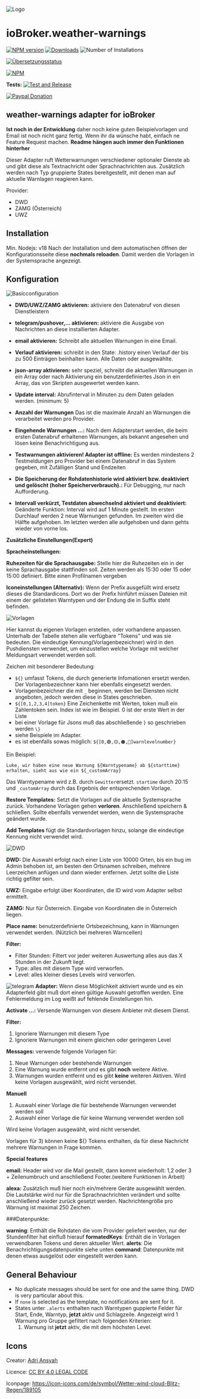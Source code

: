 ![Logo](admin/weather-warnings.png)
# ioBroker.weather-warnings

[![NPM version](https://img.shields.io/npm/v/iobroker.weather-warnings.svg)](https://www.npmjs.com/package/iobroker.weather-warnings)
[![Downloads](https://img.shields.io/npm/dm/iobroker.weather-warnings.svg)](https://www.npmjs.com/package/iobroker.weather-warnings)
![Number of Installations](https://iobroker.live/badges/weather-warnings-installed.svg)

[![Übersetzungsstatus](https://weblate.iobroker.net/widgets/adapters/-/weather-warnings/287x66-grey.png)](https://weblate.iobroker.net/projects/adapters/weather-warnings/)

[![NPM](https://nodei.co/npm/iobroker.weather-warnings.png?downloads=true)](https://nodei.co/npm/iobroker.weather-warnings/)

**Tests:** [![Test and Release](https://github.com/ticaki/ioBroker.weather-warnings/actions/workflows/test-and-release.yml/badge.svg?event=push)](https://github.com/ticaki/ioBroker.weather-warnings/actions/workflows/test-and-release.yml)

[![Paypal Donation](https://img.shields.io/badge/paypal-donate%20|%20spenden-blue.svg)](https://paypal.me/ticaki)

## weather-warnings adapter for ioBroker

**Ist noch in der Entwicklung** daher noch keine guten Beispielvorlagen und Email ist noch nicht ganz fertig. Wenn ihr da wünsche habt, einfach ne Feature Request machen.
**Readme hängen auch immer den Funktionen hinterher**

Dieser Adapter ruft Wetterwarnungen verschiedener optionaler Dienste ab und gibt diese als Textnachricht oder Sprachnachrichten aus. Zusätzlich werden nach Typ gruppierte States bereitgestellt, mit denen man auf aktuelle Warnlagen reagieren kann.

Provider:
- DWD 
- ZAMG (Österreich)
- UWZ

## Installation
Min. Nodejs: v18
Nach der Installation und dem automatischen öffnen der Konfigurationsseite diese **nochmals reloaden**. Damit werden die Vorlagen in der Systemsprache angezeigt.


## Konfiguration
![Basicconfiguration](img/basic.png)

- **DWD/UWZ/ZAMG aktivieren:** aktiviere den Datenabruf von diesen Dienstleistern
- **telegram/pushover,... aktivieren:** aktiviere die Ausgabe von Nachrichten an diese installierten Adapter. 
- **email aktivieren:** Schreibt alle aktuellen Warnungen in eine Email.
- **Verlauf aktivieren:** schreibt in den State: .history einen Verlauf der bis zu 500 Einträgen beinhalten kann. Alle Daten oder ausgewählte.
- **json-array aktivieren:** sehr speziel, schreibt die aktuellen Warnungen in ein Array oder nach Aktivierung ein benutzerdefiniertes Json in ein Array, das von Skripten ausgewertet werden kann.

- **Update interval:** Abrufinterval in Minuten zu dem Daten geladen werden. (minimum: 5)

- **Anzahl der Warnungen** Das ist die maximale Anzahl an Warnungen die verarbeitet werden pro Provider. 

- **Eingehende Warnungen ...:** Nach dem Adapterstart werden, die beim ersten Datenabruf erhaltenen Warnungen, als bekannt angesehen und lösen keine Benachrichtigung aus.

- **Testwarnungen aktivieren! Adapter ist offline:** Es werden mindestens 2 Testmeldungen pro Provider bei einem Datenabruf in das System gegeben, mit Zufälligen Stand und Endzeiten

- **Die Speicherung der Rohdatenhistorie wird aktiviert bzw. deaktiviert und gelöscht (hoher Speicherverbrauch).:** Für Debugging, nur nach Aufforderung.
- **Intervall verkürzt, Testdaten abwechselnd aktiviert und deaktiviert:** Geänderte Funktion: Interval wird auf 1 Minute gestellt. Im ersten Durchlauf werden 2 neue Warnungen gefunden. Im zweiten wird die Hälfte aufgehoben. Im letzten werden alle aufgehoben und dann gehts wieder von vorne los. 



**Zusätzliche Einstellungen(Expert)**

**Spracheinstellungen:**

**Ruhezeiten für die Sprachausgabe:** Stelle hier die Ruhezeiten ein in der keine Sprachausgabe stattfinden soll. Zeiten werden als 15:30 oder 15 oder 15:00 definiert. Bitte einen Profilnamen vergeben

**Iconeinstellungen (Alternativ):** Wenn der Prefix ausgefüllt wird ersetz dieses die Standardicons. Dort wo der Prefix hinführt müssen Dateien mit einem der gelisteten Warntypen und der Endung die in Suffix steht befinden.



![Vorlagen](img/template.png)

Hier kannst du eigenen Vorlagen erstellen, oder vorhandene anpassen. Unterhalb der Tabelle stehen alle verfügbare "Tokens" und was sie bedeuten. Die eindeutige Kennung(Vorlagenbezeichner) wird in den Pushdiensten verwendet, um einzustellen welche Vorlage mit welcher Meldungsart verwendet werden soll.

Zeichen mit besonderer Bedeutung:
- `${}` umfasst Tokens, die durch generierte Infomationen ersetzt werden. Der Vorlagenbezeichner kann hier ebenfalls eingesetzt werden.
- Vorlagenbezeichner die mit `_` beginnen, werden bei Diensten nicht angeboten, jedoch werden diese in States geschrieben.
- `${[0,1,2,3,4]token}` Eine Zeichenkette mit Werten, token muß ein Zahlentoken sein. Index ist wie im Beispiel. 0 ist der erste Wert in der Liste
- bei einer Vorlage für Jsons muß das abschließende `}` so geschrieben werden `\}`
- siehe Beispiele im Adapter.
- es ist ebenfalls sowas möglich: `${[0,🟢,🟡,🟠,🔴]warnlevelnumber}`

Ein Beispiel:
```
Luke, wir haben eine neue Warnung ${Warntypename} ab ${starttime} erhalten, sieht aus wie ein ${_customArray}
```
Das Warntypename wird z.B. durch `Gewitter`ersetzt. `startime` durch 20:15 und `_customArray` durch das Ergebnis der entsprechenden Vorlage.  

**Restore Templates:** Setzt die Vorlagen auf die aktuelle Systemsprache zurück. Vorhandene Vorlagen gehen **verloren**. Anschließend speichern & schließen. Sollte ebenfalls verwendet werden, wenn die Systemsprache geändert wurde.

**Add Templates** fügt die Standardvorlagen hinzu, solange die eindeutige Kennung nicht verwendet wird. 

![DWD](img/DWD.png)

**DWD:** Die Auswahl erfolgt nach einer Liste von 10000 Orten, bis ein bug im Admin behoben ist, am besten den Ortsnamen schreiben, mehrere Leerzeichen anfügen und dann wieder entfernen. Jetzt sollte die Liste richtig gefilter sein.

**UWZ:** Eingabe erfolgt über Koordinaten, die ID wird vom Adapter selbst ermittelt.

**ZAMG:** Nur für Österreich. Eingabe von Koordinaten die in Österreich liegen.

**Place name:** benutzerdefinierte Ortsbezeichnung, kann in Warnungen verwendet werden. (Nützlich bei mehreren Warncellen)

**Filter:** 
- Filter Stunden: Filtert vor jeder weiteren Auswertung alles aus das X Stunden in der Zukunft liegt.
- Type: alles mit diesem Type wird verworfen. 
- Level: alles kleiner dieses Levels wird verworfen.

![telegram](img/telegram.png)
**Adapter:** Wenn diese Möglichkeit aktiviert wurde und es ein Adapterfeld gibt muß dort einen gültige Auswahl getroffen werden. Eine Fehlermeldung im Log weißt auf fehlende Einstellungen hin. 

**Activate ...:** Versende Warnungen von diesem Anbieter mit diesem Dienst.

**Filter:** 
1) Ignoriere Warnungen mit diesem Type
2) Ignoriere Warnungen mit einem gleichen oder geringeren Level

**Messages:** verwende folgende Vorlagen für:
1) Neue Warnungen oder bestehende Warnungen
2) Eine Warnung wurde entfernt und es gibt **noch** weitere Aktive.
3) Warnungen wurden entfernt und es gibt **keine** weiteren Aktiven.
Wird keine Vorlagen ausgewählt, wird nicht versendet.

**Manuell**
1) Auswahl einer Vorlage die für bestehende Warnungen verwendet werden soll
3) Auswahl einer Vorlage die für keine Warnung verwendet werden soll

Wird keine Vorlagen ausgewählt, wird nicht versendet.

Vorlagen für 3) können keine ${} Tokens enthalten, da für diese Nachricht mehrere Warnungen in Frage kommen.

**Special features**

**email:** Header wird vor die Mail gestellt, dann kommt wiederholt: 1,2 oder 3 +  Zeilenumbruch und anschließend Footer.(weitere Funktionen in Arbeit)

**alexa:** Zusätzlich muß hier noch ein/mehrere Geräte ausgewählt werden. Die Lautstärke wird nur für die Sprachnachrichten verändert und sollte anschließend wieder zurück gesetzt werden. Nachrichtengröße pro Warnung ist maximal 250 Zeichen.


###Datenpunkte:

**warning**: Enthält die Rohdaten die vom Provider geliefert werden, nur der Stundenfilter hat einfluß hierauf
**formatedKeys**: Enthält die in Vorlagen verwendbaren Tokens und deren aktueller Wert.
**alerts**: Die Benachrichtigungsdatenpunkte siehe unten
**command**: Datenpunkte mit denen etwas ausgelöst oder eingestellt werden kann.

## General Behaviour
- No duplicate messages should be sent for one and the same thing. DWD is very particular about this.
- If `none` is selected as the template, no notifications are sent for it.
- States unter `.alerts` enthalten nach Warntypen guppierte Felder für Start, Ende, Warntyp, **jetzt** aktiv und Schlagzeile. Angezeigt wird 1 Warnung pro Gruppe gefiltert nach folgenden Kriterien: 
  1) Warnung ist **jetzt** aktiv, die mit dem höchsten Level.
 

## Icons
Creator: [Adri Ansyah](https://www.youtube.com/channel/UChLOv1L-ftAFc2ZizdEAKgw?view_as=subscriber)

Licence: [CC BY 4.0 LEGAL CODE](https://creativecommons.org/licenses/by/4.0/legalcode)

Iconpage: https://icon-icons.com/de/symbol/Wetter-wind-cloud-Blitz-Regen/189105